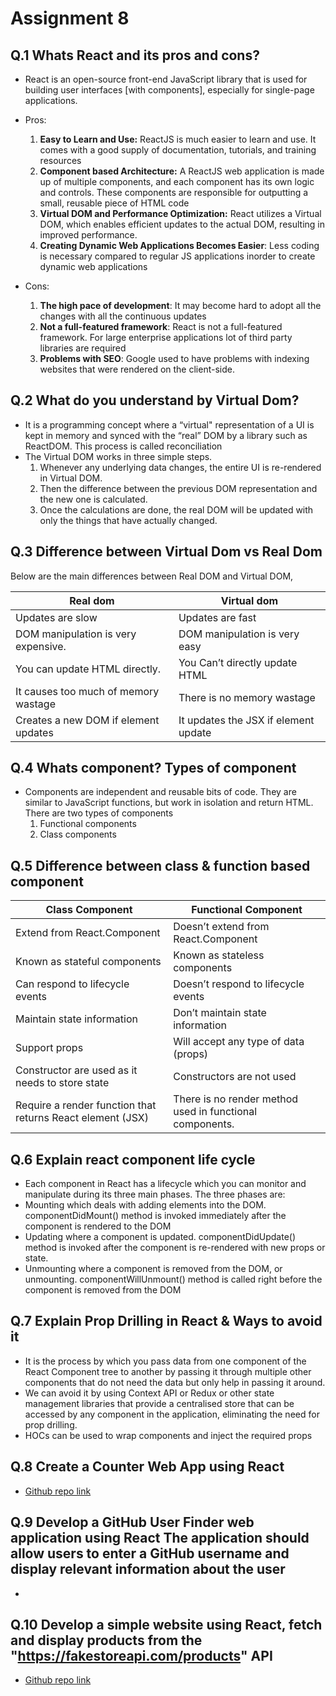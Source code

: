# Assignment 8

## Q.1  Whats React and its pros and cons?

- React is an open-source front-end JavaScript library that is used for building user interfaces [with components], especially for single-page applications.

- Pros:
    1. **Easy to Learn and Use:** ReactJS is much easier to learn and use. It comes with a good supply of documentation, tutorials, and training resources
    2. **Component based Architecture:** A ReactJS web application is made up of multiple components, and each component has its own logic and controls. These components are responsible for outputting a small, reusable piece of HTML code
    3. **Virtual DOM and Performance Optimization:** React utilizes a Virtual DOM, which enables efficient updates to the actual DOM, resulting in improved performance.
    4. **Creating Dynamic Web Applications Becomes Easier**: Less coding is necessary compared to regular JS applications inorder to create dynamic web applications
- Cons:  
    1. **The high pace of development**: It may become hard to adopt all the changes with all the continuous updates
    2. **Not a full-featured framework**: React is not a full-featured framework. For large enterprise applications lot of third party libraries are required
    3. **Problems with SEO**: Google used to have problems with indexing websites that were rendered on the client-side.

## Q.2 What do you understand by Virtual Dom?

- It is a programming concept where a “virtual" representation of a UI is kept in memory and synced with the “real” DOM by a library such as ReactDOM. This process is called reconciliation
- The Virtual DOM works in three simple steps.
    1. Whenever any underlying data changes, the entire UI is re-rendered in Virtual DOM.
    2. Then the difference between the previous DOM representation and the new one is calculated.
    3. Once the calculations are done, the real DOM will be updated with only the things that have actually changed.

## Q.3 Difference between Virtual Dom vs Real Dom

Below are the main differences between Real DOM and Virtual DOM,

|Real dom| Virtual dom|
| ------ | ----- |
| Updates are slow                     | Updates are fast                     |
| DOM manipulation is very expensive.  | DOM manipulation is very easy        |
| You can update HTML directly.        | You Can’t directly update HTML       |
| It causes too much of memory wastage | There is no memory wastage           |
| Creates a new DOM if element updates | It updates the JSX if element update |

## Q.4 Whats component? Types of component

- Components are independent and reusable bits of code. They are similar to JavaScript functions, but work in isolation and return HTML. There are two types of components
    1. Functional components
    2. Class components

## Q.5 Difference between class & function based component

|Class Component | Functional Component|
|---- | ---- |
|Extend from React.Component| Doesn’t extend from React.Component|
|Known as stateful components| Known as stateless components|
|Can respond to lifecycle events| Doesn’t respond to lifecycle events |
|Maintain state information|Don’t maintain state information|
|Support props|Will accept any type of data (props)|
|Constructor are used as it needs to store state| Constructors are not used |
|Require a render function that returns React element (JSX)|There is no render method used in functional components.|

## Q.6 Explain react component life cycle

- Each component in React has a lifecycle which you can monitor and manipulate during its three main phases. The three phases are:
- Mounting which deals with adding elements into the DOM. componentDidMount() method is invoked immediately after the component is rendered to the DOM
- Updating where a component is updated. componentDidUpdate() method is invoked after the component is re-rendered with new props or state.
- Unmounting where a component is removed from the DOM, or unmounting. componentWillUnmount() method is called right before the component is removed from the DOM

## Q.7 Explain Prop Drilling in React & Ways to avoid it

- It is the process by which you pass data from one component of the React Component tree to another by passing it through multiple other components that do not need the data but only help in passing it around.
- We can avoid it by using Context API or Redux or other state management libraries that provide a centralised store that can be accessed by any component in the application, eliminating the need for prop drilling.
- HOCs can be used to wrap components and inject the required props

## Q.8 Create a Counter Web App using React

- [Github repo link](https://github.com/Steevel/DSA-Assignment-Solutions/tree/master/Web%20Dev%20Assingment%20Solutions/Projects/Assignment%208%20-%20Question%208)

## Q.9  Develop a GitHub User Finder web application using React The application should allow users to enter a GitHub username and display relevant information about the user

-

## Q.10  Develop a simple website using React, fetch and display products from the "<https://fakestoreapi.com/products>" API

- [Github repo link](https://github.com/Steevel/DSA-Assignment-Solutions/tree/master/Web%20Dev%20Assingment%20Solutions/Projects/Assignment%208%20-%20Question%2010)
